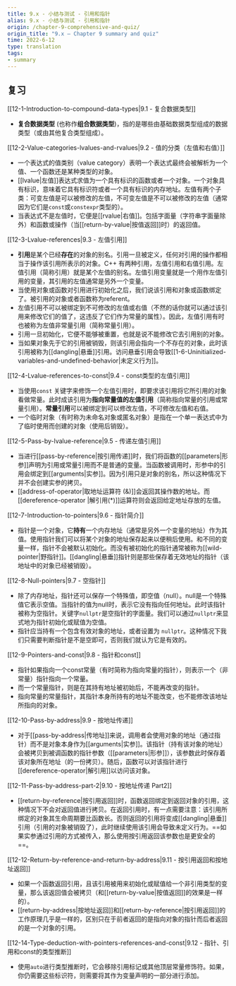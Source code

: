 ```yaml
---
title: 9.x - 小结与测试 - 引用和指针
alias: 9.x - 小结与测试 - 引用和指针
origin: /chapter-9-comprehensive-and-quiz/
origin_title: "9.x — Chapter 9 summary and quiz"
time: 2022-6-12
type: translation
tags:
- summary
---
```



## 复习

[[12-1-Introduction-to-compound-data-types|9.1 - 复合数据类型]]

- **复合数据类型** (也称作**组合数据类型**)，指的是哪些由基础数据类型组成的数据类型（或由其他复合类型组成）。

[[12-2-Value-categories-lvalues-and-rvalues|9.2 - 值的分类（左值和右值）]]

- 一个表达式的值类别（value category）表明一个表达式最终会被解析为一个值、一个函数还是某种类型的对象。
- [[lvalue|左值]]表达式求值为一个具有标识的函数或者一个对象。一个对象具有标识，意味着它具有标识符或者一个具有标识的内存地址。左值有两个子类：可变左值是可以被修改的左值，不可变左值是不可以被修改的左值（通常因为它们是`const`或`constexpr`类型的）。
- 当表达式不是左值时，它便是[[rvalue|右值]]。包括字面量（字符串字面量除外）和函数或操作（当[[return-by-value|按值返回]]时）的返回值。

[[12-3-Lvalue-references|9.3 - 左值引用]]

- **引用**是某个已经**存在**的对象的别名。引用一旦被定义，任何对引用的操作都相当于操作该引用所表示的对象。C++ 有两种引用，左值引用和右值引用。左值引用（简称引用）就是某个左值的别名。左值引用变量就是一个用作左值引用的变量，其引用的左值通常是另外一个变量。
- 当使用对象或函数对引用进行初始化之后，我们说该引用和对象或函数绑定了。被引用的对象或者函数称为referent。
- 左值引用不可以被绑定到不可修改的左值或右值（不然的话你就可以通过该引用来修改它们的值了，这违反了它们作为常量的属性）。因此，左值引用有时也被称为左值非常量引用（简称常量引用）。
- 引用一旦初始化，它便不能够被重置，也就是说不能修改它去引用别的对象。
- 当如果对象先于它的引用被销毁，则该引用会指向一个不存在的对象，此时该引用被称为[[dangling|悬垂]]引用。访问悬垂引用会导致[[1-6-Uninitialized-variables-and-undefined-behavior|未定义行为]]。

[[12-4-Lvalue-references-to-const|9.4 - const类型的左值引用]]

- 当使用`const` 关键字来修饰一个左值引用时，即要求该引用将它所引用的对象看做常量。此时成该引用为**指向常量值的左值引用**（简称指向常量的引用或常量引用）。**常量引用**可以被绑定到可以修改左值，不可修改左值和右值。
- 一个临时对象（有时称为未命名对象或匿名对象）是指在一个单一表达式中为了临时使用而创建的对象（使用后销毁）。

[[12-5-Pass-by-lvalue-reference|9.5 - 传递左值引用]]

- 当进行[[pass-by-reference|按引用传递]]时，我们将函数的[[parameters|形参]]声明为引用或常量引用而不是普通的变量。当函数被调用时，形参中的引用会绑定到[[arguments|实参]]。因为引用只是对象的别名，所以这种情况下并不会创建实参的拷贝。
- [[address-of-operator|取地址运算符 (&)]]会返回其操作数的地址。而[[dereference-operator |解引用(*)]]运算符则会返回给定地址存放的左值。

[[12-7-Introduction-to-pointers|9.6 - 指针简介]]

- 指针是一个对象，它**持有**一个内存地址（通常是另外一个变量的地址）作为其值。使用指针我们可以将某个对象的地址保存起来以便稍后使用。和不同的变量一样，指针不会被默认初始化。而没有被初始化的指针通常被称为[[wild-pointer|野指针]]。[[dangling|悬垂]]指针则是那些保存着无效地址的指针（该地址中的对象已经被销毁）。

[[12-8-Null-pointers|9.7 - 空指针]]

- 除了内存地址，指针还可以保存一个特殊值，即空值（null）。null是一个特殊值它表示空值。当指针的值为null时，表示它没有指向任何地址。此时该指针被称为空指针。关键字`nullptr`是空指针的字面量。我们可以通过`nullptr`来显式地为指针初始化或赋值为空值。
- 指针应当持有一个包含有效对象的地址，或者设置为 `nullptr`。这种情况下我们只需要判断指针是不是空即可，否则我们就认为它是有效的。

[[12-9-Pointers-and-const|9.8 - 指针和const]]

- 指针如果指向一个const常量（有时简称为指向常量的指针），则表示一个（非常量）指针指向一个常量。
- 而一个常量指针，则是在其持有地址被初始后，不能再改变的指针。
- 指向常量的常量指针，其指针本身所持有的地址不能改变，也不能修改该地址所指向的对象。

[[12-10-Pass-by-address|9.9 - 按地址传递]]

- 对于[[pass-by-address|传地址]]来说，调用者会使用对象的地址（通过指针）而不是对象本身作为[[arguments|实参]]。该指针（持有该对象的地址）会被拷贝到被调函数的指针参数（[[parameters|形参]]），该参数此时保存着该对象所在地址（的一份拷贝）。随后，函数可以对该指针进行[[dereference-operator|解引用]]以访问该对象。

[[12-11-Pass-by-address-part-2|9.10 - 按地址传递 Part2]]

- [[return-by-reference|按引用返回]]时，函数返回绑定到返回对象的引用，这种情况下不会对返回值进行拷贝。在返回引用时，有一点需要注意：该引用所绑定的对象其生命周期要比函数长。否则返回的引用将变成[[dangling|悬垂]]引用（引用的对象被销毁了），此时继续使用该引用会导致未定义行为。==如果实参通过引用的方式被传入，那么使用按引用返回该参数也是更安全的==。

[[12-12-Return-by-reference-and-return-by-address|9.11 - 按引用返回和按地址返回]]

- 如果一个函数返回引用，且该引用被用来初始化或赋值给一个非引用类型的变量，那么该返回值会被拷贝（和[[return-by-value|按值返回]]的效果是一样的）。
- [[return-by-address|按地址返回]]和[[return-by-reference|按引用返回]]的工作原理几乎是一样的，区别只在于前者返回的是指向对象的指针而后者返回的是一个对象的引用。

[[12-14-Type-deduction-with-pointers-references-and-const|9.12 - 指针、引用和const的类型推断]]

- 使用`auto`进行类型推断时，它会移除引用标记或其他顶层常量修饰符。如果，你仍需要这些标识符，则需要将其作为变量声明的一部分进行添加。






